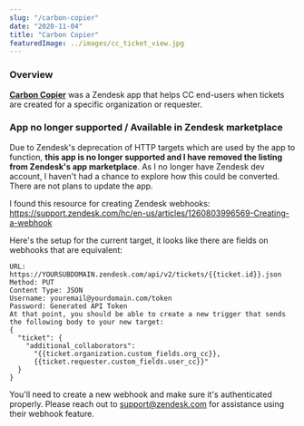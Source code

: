```yaml
---
slug: "/carbon-copier"
date: "2020-11-04"
title: "Carbon Copier"
featuredImage: ../images/cc_ticket_view.jpg
---
```


### Overview

**[Carbon Copier](https://www.zendesk.com/apps/support/carbon-copier/)** was a Zendesk app that helps CC end-users when tickets are created for a specific organization or requester.

### App no longer supported / Available in Zendesk marketplace

Due to Zendesk's deprecation of HTTP targets which are used by the app to function, **this app is no longer supported and I have removed the listing from Zendesk's app marketplace**. As I no longer have Zendesk dev account, I haven't had a chance to explore how this could be converted. There are not plans to update the app.

I found this resource for creating Zendesk webhooks: https://support.zendesk.com/hc/en-us/articles/1260803996569-Creating-a-webhook

Here's the setup for the current target, it looks like there are fields on webhooks that are equivalent: 

```
URL: 
https://YOURSUBDOMAIN.zendesk.com/api/v2/tickets/{{ticket.id}}.json
Method: PUT
Content Type: JSON
Username: youremail@yourdomain.com/token
Password: Generated API Token
At that point, you should be able to create a new trigger that sends the following body to your new target: 
{
  "ticket": {
    "additional_collaborators": 
      "{{ticket.organization.custom_fields.org_cc}},
      {{ticket.requester.custom_fields.user_cc}}"
  }
}
```

You'll need to create a new webhook and make sure it's authenticated properly. Please reach out to support@zendesk.com for assistance using their webhook feature.

